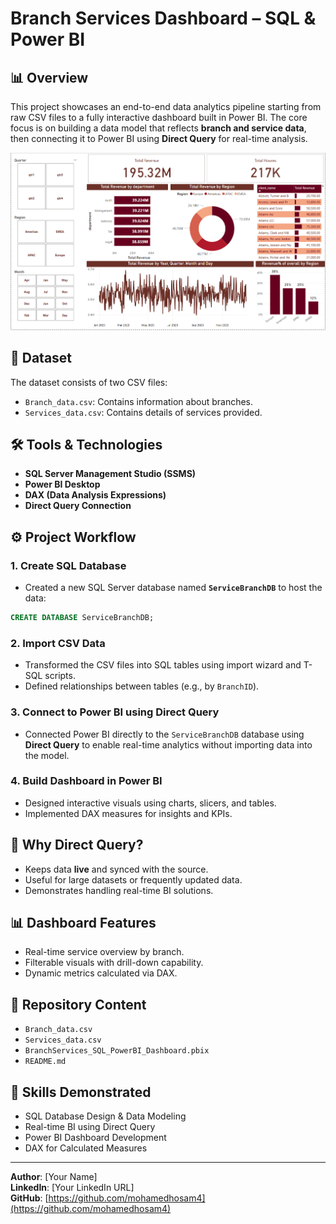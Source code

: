 
# Branch Services Dashboard – SQL & Power BI

## 📊 Overview
This project showcases an end-to-end data analytics pipeline starting from raw CSV files to a fully interactive dashboard built in Power BI. The core focus is on building a data model that reflects **branch and service data**, then connecting it to Power BI using **Direct Query** for real-time analysis.

![Dashboard Preview](https://github.com/mohamedhosam4/branch-services-dashboard-sql-powerbi/blob/main/1.png)

## 📁 Dataset
The dataset consists of two CSV files:
- `Branch_data.csv`: Contains information about branches.
- `Services_data.csv`: Contains details of services provided.

## 🛠️ Tools & Technologies
- **SQL Server Management Studio (SSMS)**
- **Power BI Desktop**
- **DAX (Data Analysis Expressions)**
- **Direct Query Connection**

## ⚙️ Project Workflow

### 1. Create SQL Database
- Created a new SQL Server database named **`ServiceBranchDB`** to host the data:
```sql
CREATE DATABASE ServiceBranchDB;
```

### 2. Import CSV Data
- Transformed the CSV files into SQL tables using import wizard and T-SQL scripts.
- Defined relationships between tables (e.g., by `BranchID`).

### 3. Connect to Power BI using Direct Query
- Connected Power BI directly to the `ServiceBranchDB` database using **Direct Query** to enable real-time analytics without importing data into the model.

### 4. Build Dashboard in Power BI
- Designed interactive visuals using charts, slicers, and tables.
- Implemented DAX measures for insights and KPIs.

## 🔌 Why Direct Query?
- Keeps data **live** and synced with the source.
- Useful for large datasets or frequently updated data.
- Demonstrates handling real-time BI solutions.

## 📊 Dashboard Features
- Real-time service overview by branch.
- Filterable visuals with drill-down capability.
- Dynamic metrics calculated via DAX.

## 📂 Repository Content
- `Branch_data.csv`
- `Services_data.csv`
- `BranchServices_SQL_PowerBI_Dashboard.pbix`
- `README.md`

## 🧠 Skills Demonstrated
- SQL Database Design & Data Modeling
- Real-time BI using Direct Query
- Power BI Dashboard Development
- DAX for Calculated Measures

---

**Author**: [Your Name]  
**LinkedIn**: [Your LinkedIn URL]  
**GitHub**: [https://github.com/mohamedhosam4](https://github.com/mohamedhosam4)
